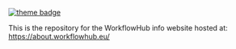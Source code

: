 [![theme badge](https://img.shields.io/badge/ELIXIR%20toolkit%20theme-jekyll-blue?color=0d6efd)](https://github.com/ELIXIR-Belgium/elixir-toolkit-theme)

This is the repository for the WorkflowHub info website hosted at: https://about.workflowhub.eu/
